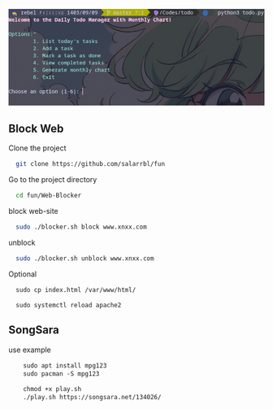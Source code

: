 ![Alt text](./todo.png)

## Block Web

Clone the project

```bash
  git clone https://github.com/salarrbl/fun
```

Go to the project directory

```bash
  cd fun/Web-Blocker
```

block web-site

```bash
  sudo ./blocker.sh block www.xnxx.com
```

unblock

```bash
  sudo ./blocker.sh unblock www.xnxx.com
```

Optional
```
  sudo cp index.html /var/www/html/ 
```
``` 
  sudo systemctl reload apache2
```
## SongSara 

use example
```
	sudo apt install mpg123
	sudo pacman -S mpg123	
```
```
	chmod +x play.sh
	./play.sh https://songsara.net/134026/
```
